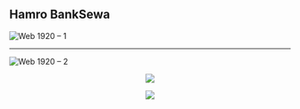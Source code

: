 ## Hamro BankSewa

![Web 1920 – 1](https://user-images.githubusercontent.com/37651620/113438839-1998e880-9409-11eb-9cfd-03612f23d926.png)

---

![Web 1920 – 2](https://user-images.githubusercontent.com/37651620/113438840-1b62ac00-9409-11eb-9910-1ee9a29e50ea.png)

<p align="center">
<img src="https://user-images.githubusercontent.com/37651620/113438835-16056180-9409-11eb-81ae-1dd91033a089.png"/>
</p>
<p align="center" >
<img src="https://user-images.githubusercontent.com/37651620/113438837-1998e880-9409-11eb-8c3b-a3cd8511213e.png"/>
</p>
